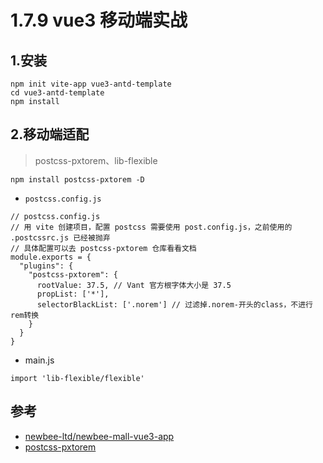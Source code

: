 # 1.7.9 vue3 移动端实战

## 1.安装

```
npm init vite-app vue3-antd-template
cd vue3-antd-template
npm install
```

## 2.移动端适配

>postcss-pxtorem、lib-flexible

```
npm install postcss-pxtorem -D

```

- `postcss.config.js`

```
// postcss.config.js
// 用 vite 创建项目，配置 postcss 需要使用 post.config.js，之前使用的 .postcssrc.js 已经被抛弃
// 具体配置可以去 postcss-pxtorem 仓库看看文档
module.exports = {
  "plugins": {
    "postcss-pxtorem": {
      rootValue: 37.5, // Vant 官方根字体大小是 37.5
      propList: ['*'],
      selectorBlackList: ['.norem'] // 过滤掉.norem-开头的class，不进行rem转换
    }
  }
}
```
- main.js
```
import 'lib-flexible/flexible'
```


## 参考
- [newbee-ltd/newbee-mall-vue3-app](https://github.com/newbee-ltd/newbee-mall-vue3-app)
- [postcss-pxtorem](https://github.com/cuth/postcss-pxtorem)
